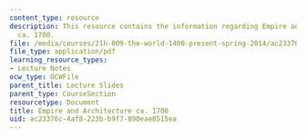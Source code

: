 ```yaml
---
content_type: resource
description: This resource contains the information regarding Empire and Architecture
  ca. 1700.
file: /media/courses/21h-009-the-world-1400-present-spring-2014/ac23376c4af8223bb9f7890eae8515ea_MIT21H_009S14_Lec_11.pdf
file_type: application/pdf
learning_resource_types:
- Lecture Notes
ocw_type: OCWFile
parent_title: Lecture Slides
parent_type: CourseSection
resourcetype: Document
title: Empire and Architecture ca. 1700
uid: ac23376c-4af8-223b-b9f7-890eae8515ea
---
```

